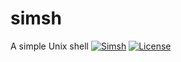 # simsh
A simple Unix shell
[![Simsh](https://img.shields.io/badge/GitHub-simsh-blue)](https://github.com/fongchinghinunsw/simsh)
[![License](https://img.shields.io/badge/License-Apache%202.0-blue.svg)](https://opensource.org/licenses/Apache-2.0)
